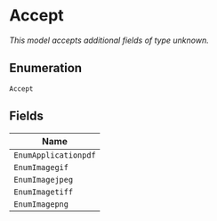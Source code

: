 
# Accept

*This model accepts additional fields of type unknown.*

## Enumeration

`Accept`

## Fields

| Name |
|  --- |
| `EnumApplicationpdf` |
| `EnumImagegif` |
| `EnumImagejpeg` |
| `EnumImagetiff` |
| `EnumImagepng` |

